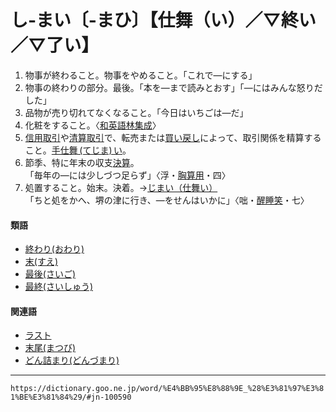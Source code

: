 # し‐まい〔‐まひ〕【仕舞（い）／▽終い／▽了い】

1. 物事が終わること。物事をやめること。「これで―にする」
2. 物事の終わりの部分。最後。「本を―まで読みとおす」「―にはみんな怒りだした」
3. 品物が売り切れてなくなること。「今日はいちごは―だ」
4. 化粧をすること。〈[和英語林集成](https://dictionary.goo.ne.jp/word/%E5%92%8C%E8%8B%B1%E8%AA%9E%E6%9E%97%E9%9B%86%E6%88%90/#jn-237530)〉
5. [信用取引](https://dictionary.goo.ne.jp/word/%E4%BF%A1%E7%94%A8%E5%8F%96%E5%BC%95/#jn-115875)や[清算取引](https://dictionary.goo.ne.jp/word/%E6%B8%85%E7%AE%97%E5%8F%96%E5%BC%95/#jn-121599)で、転売または[買い戻し](https://dictionary.goo.ne.jp/word/%E8%B2%B7%E6%88%BB%E3%81%97/#jn-37081)によって、取引関係を精算すること。[手仕舞 (てじま) い](https://dictionary.goo.ne.jp/word/%E6%89%8B%E4%BB%95%E8%88%9E/#jn-151462)。
6. 節季、特に年末の収支[決算](https://dictionary.goo.ne.jp/word/%E6%B1%BA%E7%AE%97/#jn-68305)。    
    「毎年の―には少しづつ足らず」〈浮・[胸算用](https://dictionary.goo.ne.jp/word/%E4%B8%96%E9%96%93%E8%83%B8%E7%AE%97%E7%94%A8/#jn-123970)・四〉
7. 処置すること。始末。決着。→[じまい（仕舞い）](https://dictionary.goo.ne.jp/word/%E4%BB%95%E8%88%9E_%28%E3%81%98%E3%81%BE%E3%81%84%29/#jn-100594)    
    「ちと処をかへ、堺の津に行き、―をせんはいかに」〈咄・[醒睡笑](https://dictionary.goo.ne.jp/word/%E9%86%92%E7%9D%A1%E7%AC%91/#jn-121987)・七〉
        

#### 類語

-   [終わり(おわり)](https://dictionary.goo.ne.jp/word/%E7%B5%82%E3%82%8A/#jn-34209)
-   [末(すえ)](https://dictionary.goo.ne.jp/word/%E6%9C%AB_%28%E3%81%99%E3%81%88%29/#jn-117215)
-   [最後(さいご)](https://dictionary.goo.ne.jp/word/%E6%9C%80%E5%BE%8C/#jn-84869)
-   [最終(さいしゅう)](https://dictionary.goo.ne.jp/word/%E6%9C%80%E7%B5%82/#jn-85094)

#### 関連語

-   [ラスト](https://dictionary.goo.ne.jp/word/%E3%83%A9%E3%82%B9%E3%83%88/#jn-229493)
-   [末尾(まつび)](https://dictionary.goo.ne.jp/word/%E6%9C%AB%E5%B0%BE/#jn-208872)
-   [どん詰まり(どんづまり)](https://dictionary.goo.ne.jp/word/%E3%81%A9%E3%82%93%E8%A9%B0%E3%82%8A/#jn-162081)

---
`https://dictionary.goo.ne.jp/word/%E4%BB%95%E8%88%9E_%28%E3%81%97%E3%81%BE%E3%81%84%29/#jn-100590`
